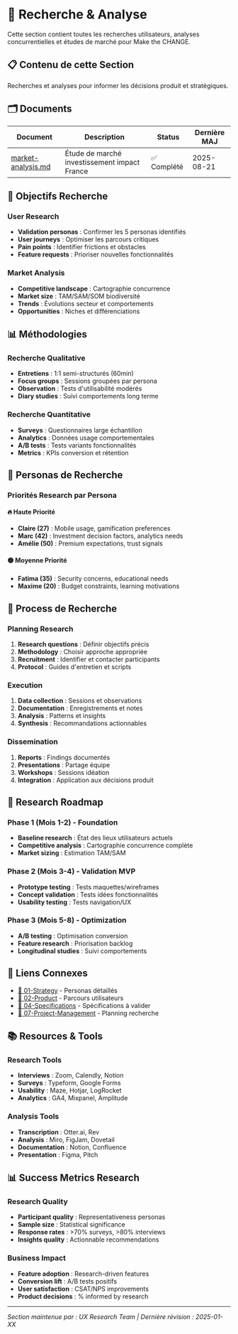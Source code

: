# 🔬 Recherche & Analyse

Cette section contient toutes les recherches utilisateurs, analyses concurrentielles et études de marché pour Make the CHANGE.

## 📋 Contenu de cette Section

Recherches et analyses pour informer les décisions produit et stratégiques.

## 🗂️ Documents

| Document | Description | Status | Dernière MAJ |
|----------|-------------|--------|--------------|
| [market-analysis.md](./market-analysis.md) | Étude de marché investissement impact France | ✅ Complété | 2025-08-21 |

## 🎯 Objectifs Recherche

### User Research
- **Validation personas** : Confirmer les 5 personas identifiés
- **User journeys** : Optimiser les parcours critiques
- **Pain points** : Identifier frictions et obstacles
- **Feature requests** : Prioriser nouvelles fonctionnalités

### Market Analysis
- **Competitive landscape** : Cartographie concurrence
- **Market size** : TAM/SAM/SOM biodiversité  
- **Trends** : Évolutions secteur et comportements
- **Opportunities** : Niches et différenciations

## 📊 Méthodologies

### Recherche Qualitative
- **Entretiens** : 1:1 semi-structurés (60min)
- **Focus groups** : Sessions groupées par persona
- **Observation** : Tests d'utilisabilité modérés
- **Diary studies** : Suivi comportements long terme

### Recherche Quantitative
- **Surveys** : Questionnaires large échantillon
- **Analytics** : Données usage comportementales
- **A/B tests** : Tests variants fonctionnalités
- **Metrics** : KPIs conversion et rétention

## 👥 Personas de Recherche

### Priorités Research par Persona

#### 🔥 Haute Priorité
- **Claire (27)** : Mobile usage, gamification preferences
- **Marc (42)** : Investment decision factors, analytics needs
- **Amélie (50)** : Premium expectations, trust signals

#### 🟡 Moyenne Priorité  
- **Fatima (35)** : Security concerns, educational needs
- **Maxime (20)** : Budget constraints, learning motivations

## 🔄 Process de Recherche

### Planning Research
1. **Research questions** : Définir objectifs précis
2. **Methodology** : Choisir approche appropriée
3. **Recruitment** : Identifier et contacter participants
4. **Protocol** : Guides d'entretien et scripts

### Execution
1. **Data collection** : Sessions et observations
2. **Documentation** : Enregistrements et notes
3. **Analysis** : Patterns et insights
4. **Synthesis** : Recommandations actionnables

### Dissemination
1. **Reports** : Findings documentés
2. **Presentations** : Partage équipe
3. **Workshops** : Sessions idéation
4. **Integration** : Application aux décisions produit

## 📅 Research Roadmap

### Phase 1 (Mois 1-2) - Foundation
- **Baseline research** : État des lieux utilisateurs actuels
- **Competitive analysis** : Cartographie concurrence complète
- **Market sizing** : Estimation TAM/SAM

### Phase 2 (Mois 3-4) - Validation MVP
- **Prototype testing** : Tests maquettes/wireframes
- **Concept validation** : Tests idées fonctionnalités
- **Usability testing** : Tests navigation/UX

### Phase 3 (Mois 5-8) - Optimization
- **A/B testing** : Optimisation conversion
- **Feature research** : Priorisation backlog
- **Longitudinal studies** : Suivi comportements

## 🔗 Liens Connexes

- [💼 01-Strategy](../01-strategy/user-personas.md) - Personas détaillés
- [🎨 02-Product](../02-product/user-journeys.md) - Parcours utilisateurs
- [📱 04-Specifications](../04-specifications/) - Spécifications à valider
- [📅 07-Project-Management](../07-project-management/) - Planning recherche

## 📚 Resources & Tools

### Research Tools
- **Interviews** : Zoom, Calendly, Notion
- **Surveys** : Typeform, Google Forms
- **Usability** : Maze, Hotjar, LogRocket
- **Analytics** : GA4, Mixpanel, Amplitude

### Analysis Tools
- **Transcription** : Otter.ai, Rev
- **Analysis** : Miro, FigJam, Dovetail
- **Documentation** : Notion, Confluence
- **Presentation** : Figma, Pitch

## 📊 Success Metrics Research

### Research Quality
- **Participant quality** : Representativeness personas
- **Sample size** : Statistical significance
- **Response rates** : >70% surveys, >80% interviews
- **Insights quality** : Actionnable recommendations

### Business Impact
- **Feature adoption** : Research-driven features
- **Conversion lift** : A/B tests positifs
- **User satisfaction** : CSAT/NPS improvements
- **Product decisions** : % informed by research

---
*Section maintenue par : UX Research Team | Dernière révision : 2025-01-XX*